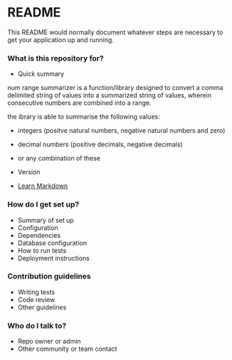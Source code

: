 # README #

This README would normally document whatever steps are necessary to get your application up and running.

### What is this repository for? ###

* Quick summary

num range summarizer is a function/library designed to convert a
comma delimited string of values into a summarized string of values, wherein
consecutive numbers are combined into a range.

the ibrary is able to summarise the following values:
* integers (positve natural numbers, negative natural
numbers and zero)
* decimal numbers (positive decimals, negative decimals)
* or any combination of these


* Version
* [Learn Markdown](https://bitbucket.org/tutorials/markdowndemo)

### How do I get set up? ###

* Summary of set up
* Configuration
* Dependencies
* Database configuration
* How to run tests
* Deployment instructions

### Contribution guidelines ###

* Writing tests
* Code review
* Other guidelines

### Who do I talk to? ###

* Repo owner or admin
* Other community or team contact
